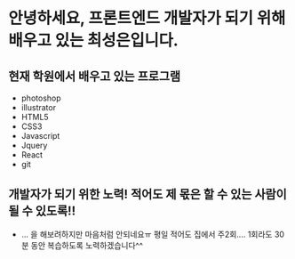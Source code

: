 # 안녕하세요, 프론트엔드 개발자가 되기 위해 배우고 있는 최성은입니다.
## 현재 학원에서 배우고 있는 프로그램 
* photoshop
* illustrator
* HTML5
* CSS3
* Javascript
* Jquery
* React
* git

## 개발자가 되기 위한 노력! 적어도 제 몫은 할 수 있는 사람이 될 수 있도록!!
* ... 을 해보려하지만 마음처럼 안되네요ㅠ 평일 적어도 집에서 주2회.... 1회라도 30분 동안 복습하도록 노력하겠습니다^^
